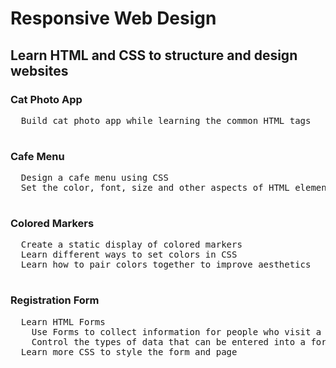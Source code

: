 # Responsive Web Design

## Learn HTML and CSS to structure and design websites

### Cat Photo App
  <pre>
  Build cat photo app while learning the common HTML tags 
  </pre>

### Cafe Menu
  <pre>
  Design a cafe menu using CSS 
  Set the color, font, size and other aspects of HTML elements
  </pre>

### Colored Markers
  <pre>
  Create a static display of colored markers
  Learn different ways to set colors in CSS
  Learn how to pair colors together to improve aesthetics
  </pre>

### Registration Form
  <pre>
  Learn HTML Forms
    Use Forms to collect information for people who visit a webpage
    Control the types of data that can be entered into a form
  Learn more CSS to style the form and page
  </pre>

